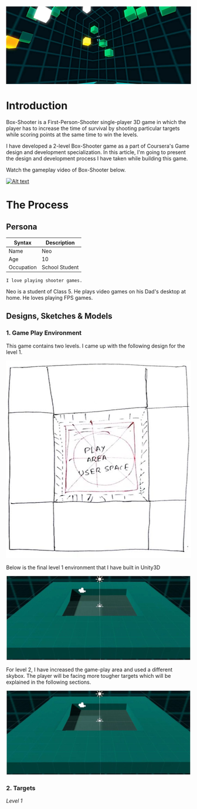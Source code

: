 ![](/BoxShooter/Assets/Images/1.JPG "Box Shooter - A FPS PC game")

# Introduction

Box-Shooter is a First-Person-Shooter single-player 3D game in which the player has to increase the time of survival by shooting particular targets while scoring points at the same time to win the levels.

I have developed a 2-level Box-Shooter game as a part of Coursera's Game design and development specialization. In this article, I'm going to present the design and development process I have taken while building this game.

Watch the gameplay video of Box-Shooter below.

[![Alt text](https://img.youtube.com/vi/lTbncuqbiI0/0.jpg)](https://youtu.be/lTbncuqbiI0)

# The Process

## Persona

|Syntax |Description|
|-------|-----------|
|Name |Neo      |
|Age |10      |
|Occupation |School Student      |
      
    I love playing shooter games.
    
Neo is a student of Class 5. He plays video games on his Dad's desktop at home. He loves playing FPS games.

## Designs, Sketches & Models

### 1. Game Play Environment

This game contains two levels. I came up with the following design for the level 1. 

![](/BoxShooter/Assets/Images/2.JPG "A rough sketch of play arena")

Below is the final level 1 environment that I have built in Unity3D

![](/BoxShooter/Assets/Images/3.JPG "Level 1 environment")

For level 2, I have increased the game-play area and used a  different skybox. The player will be facing more tougher targets which will be explained in the following sections. 

![](/BoxShooter/Assets/Images/3.JPG "Level 2 environment")

### 2. Targets

*Level 1*